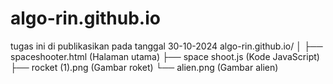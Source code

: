 # algo-rin.github.io
tugas ini di publikasikan pada tanggal 30-10-2024
algo-rin.github.io/
│
├── spaceshooter.html    (Halaman utama)
├── space shoot.js     (Kode JavaScript)
├── rocket (1).png    (Gambar roket)
└── alien.png     (Gambar alien)
